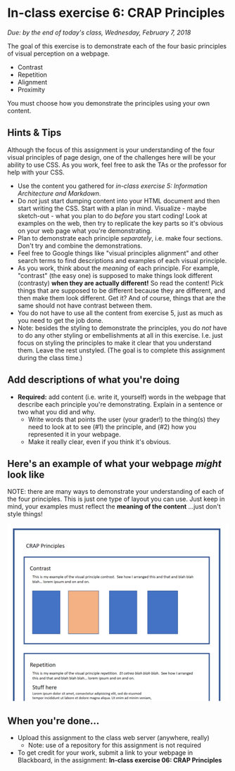 # In-class exercise 6: CRAP Principles

*Due: by the end of today's class, Wednesday, February 7, 2018* 

The goal of this exercise is to demonstrate each of the four basic principles of visual perception on a webpage.

- Contrast
- Repetition
- Alignment
- Proximity

You must choose how you demonstrate the principles using your own content.  

## Hints & Tips

Although the focus of this assignment is your understanding of the four visual principles of page design, one of the challenges here will be your ability to use CSS.  As you work, feel free to ask the TAs or the professor for help with your CSS.  

- Use the content you gathered for *in-class exercise 5: Information Architecture and Markdown*.  
- Do *not* just start dumping content into your HTML document and then start writing the CSS.  Start with a plan in mind.  Visualize - maybe sketch-out - what you plan to do *before* you start coding!  Look at examples on the web, then try to replicate the key parts so it's obvious on your web page what you're demonstrating.
- Plan to demonstrate each principle *separately*, i.e. make four sections.  Don't try and combine the demonstrations.  
- Feel free to Google things like "visual principles alignment" and other search terms to find descriptions and examples of each visual principle.
- As you work, think about the *meaning* of each principle.  For example, "contrast" (the easy one) is supposed to make things look different (contrasty) **when they are actually different!** So read the content!  Pick things that are supposed to be different because they are different, and then make them look different.  Get it?  And of course, things that are the same should not have contrast between them.
- You do not have to use all the content from exercise 5, just as much as you need to get the job done.
- Note: besides the styling to demonstrate the principles, you do *not* have to do any other styling or embellishments at all in this exercise.  I.e. just focus on styling the principles to make it clear that you understand them.  Leave the rest unstyled.  (The goal is to complete this assignment during the class time.)

## Add descriptions of what you're doing

- **Required:** add content (i.e. write it, yourself) words in the webpage that describe each principle you're demonstrating.  Explain in a sentence or two what you did and why. 
  - Write words that points the user (your grader!) to the thing(s) they need to look at to see (#1) the principle, and (#2) how you represented it in your webpage.
  - Make it really clear, even if you think it's obvious.

## Here's an example of what your webpage *might* look like

NOTE: there are many ways to demonstrate your understanding of each of the four principles.  This is just one type of layout you can use.  Just keep in mind, your examples must reflect the **meaning of the content** ...just don't style things!

![Figure 1](media/figure1.png)

## When you're done...

- Upload this assignment to the class web server (anywhere, really)
  - Note: use of a repository for this assignment is not required
- To get credit for your work, submit a link to your webpage in Blackboard, in the assignment: **In-class exercise 06: CRAP Principles**


